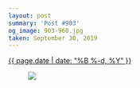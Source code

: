 ```yaml
---
layout: post
summary: 'Post #903'
og_image: 903-960.jpg
taken: September 30, 2019
---
```


<div class="post">
 <time>
  <a href="/903">
   {{ page.date | date: "%B %-d, %Y" }}
  </a>
 </time>
 <a href="/903">
  <figure data-taken="9/30/2019">
   <img sizes="(min-width: 700px) 50vw, calc(100vw - 2rem)" src="{{ site.assets_url }}/903-480.jpg" srcset="{{ site.assets_url }}/903-240.jpg 240w, {{ site.assets_url }}/903-480.jpg 480w, {{ site.assets_url }}/903-720.jpg 720w, {{ site.assets_url }}/903-960.jpg 960w"/>
  </figure>
 </a>
</div>
